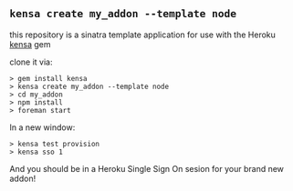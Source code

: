## `kensa create my_addon --template node`

this repository is a sinatra template application for use with the 
Heroku <a href="http://github.com/heroku/kensa">kensa</a> gem

clone it via:

    > gem install kensa
    > kensa create my_addon --template node
    > cd my_addon
    > npm install
    > foreman start

In a new window: 

    > kensa test provision
    > kensa sso 1

And you should be in a Heroku Single Sign On sesion for your brand new addon! 
